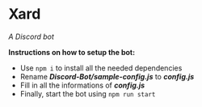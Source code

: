 # Xard
*A Discord bot*

**Instructions on how to setup the bot:**

- Use ```npm i``` to install all the needed dependencies
- Rename ***Discord-Bot/sample-config.js*** to ***config.js***
- Fill in all the informations of ***config.js***
- Finally, start the bot using ```npm run start```

